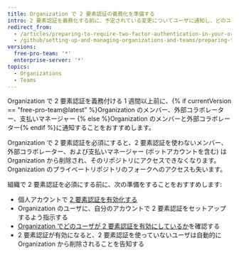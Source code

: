 ```yaml
---
title: Organization で 2 要素認証の義務化を準備する
intro: 2 要素認証を義務化する前に、予定されている変更についてユーザに通知し、どのユーザーが 2 要素認証をすでに使用しているかを確認することができます。
redirect_from:
  - /articles/preparing-to-require-two-factor-authentication-in-your-organization
  - /github/setting-up-and-managing-organizations-and-teams/preparing-to-require-two-factor-authentication-in-your-organization
versions:
  free-pro-team: '*'
  enterprise-server: '*'
topics:
  - Organizations
  - Teams
---
```


Organization で 2 要素認証を義務付ける 1 週間以上前に、{% if currentVersion == "free-pro-team@latest" %}Organization のメンバー、外部コラボレーター、支払いマネージャー {% else %}Organization のメンバーと外部コラボレーター{% endif %}に通知することをおすすめします。

Organization で 2 要素認証を必須にすると、2 要素認証を使わないメンバー、外部コラボレーター、および支払いマネージャー (ボットアカウントを含む) は Organization から削除され、そのリポジトリにアクセスできなくなります。 Organization のプライベートリポジトリのフォークへのアクセスも失います。

組織で 2 要素認証を必須にする前に、次の準備をすることをおすすめします:
  - 個人アカウントで [2 要素認証を有効化する](/articles/securing-your-account-with-two-factor-authentication-2fa/)
  - Organization のユーザに、自分のアカウントで 2 要素認証をセットアップするよう指示する
  - [Organization でどのユーザが 2 要素認証を有効にしているか](/articles/viewing-whether-users-in-your-organization-have-2fa-enabled/)を確認する
  - 2 要素認証が有効になると、2 要素認証を使っていないユーザは自動的に Organization から削除されることを告知する

